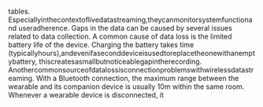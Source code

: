 tables. Especiallyinthecontextoflivedatastreaming,theycanmonitorsystemfunctionand
useradherence.
Gaps in the data can be caused by several issues related to data collection. A common
cause of data loss is the limited battery life of the device. Charging the battery takes time
(typicallyhours),andevenifaseconddeviceisusedtoreplacetheonewithanemptybattery,
thiscreatesasmallbutnoticeablegapintherecording.
Anothercommonsourceofdatalossisconnectionproblemswithwirelessdatastreaming.
With a Bluetooth connection, the maximum range between the wearable and its companion
device is usually 10m within the same room. Whenever a wearable device is disconnected, it